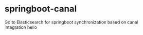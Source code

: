 # springboot-canal
Go to Elasticsearch for springboot synchronization based on canal integration
 hello
